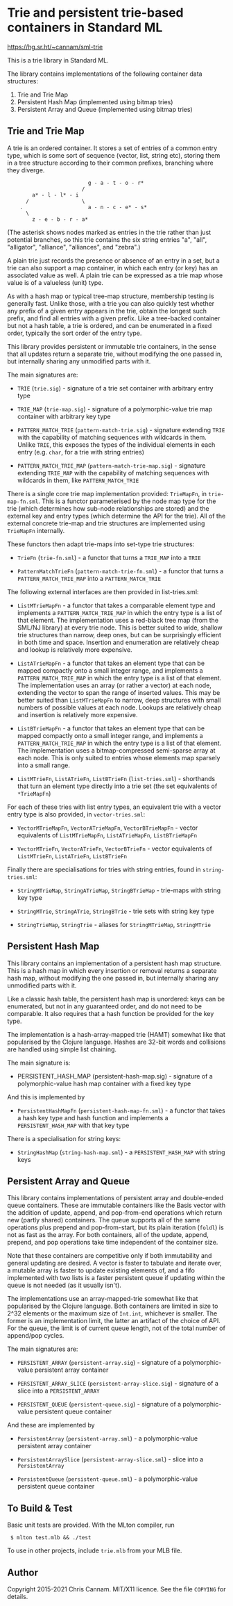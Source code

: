 
Trie and persistent trie-based containers in Standard ML
========================================================

https://hg.sr.ht/~cannam/sml-trie

This is a trie library in Standard ML.

The library contains implementations of the following container
data structures:

   1. Trie and Trie Map
   2. Persistent Hash Map (implemented using bitmap tries)
   3. Persistent Array and Queue (implemented using bitmap tries)


Trie and Trie Map
-----------------

A trie is an ordered container. It stores a set of entries of a common
entry type, which is some sort of sequence (vector, list, string etc),
storing them in a tree structure according to their common prefixes,
branching where they diverge.

```
                          g - a - t - o - r*
                        /
        a* - l - l* - i
      /                 \
    .                     a - n - c - e* - s*
      \ 
        z - e - b - r - a*
```

(The asterisk shows nodes marked as entries in the trie rather than
just potential branches, so this trie contains the six string entries
"a", "all", "alligator", "alliance", "alliances", and "zebra".)

A plain trie just records the presence or absence of an entry in a
set, but a trie can also support a map container, in which each entry
(or key) has an associated value as well. A plain trie can be
expressed as a trie map whose value is of a valueless (unit) type.

As with a hash map or typical tree-map structure, membership testing
is generally fast. Unlike those, with a trie you can also quickly test
whether any prefix of a given entry appears in the trie, obtain the
longest such prefix, and find all entries with a given prefix. Like a
tree-backed container but not a hash table, a trie is ordered, and can
be enumerated in a fixed order, typically the sort order of the entry
type.

This library provides persistent or immutable trie containers, in the
sense that all updates return a separate trie, without modifying the
one passed in, but internally sharing any unmodified parts with it.

The main signatures are:

 * `TRIE` (`trie.sig`) - signature of a trie set container with
   arbitrary entry type

 * `TRIE_MAP` (`trie-map.sig`) - signature of a polymorphic-value trie
   map container with arbitrary key type

 * `PATTERN_MATCH_TRIE` (`pattern-match-trie.sig`) - signature
   extending `TRIE` with the capability of matching sequences with
   wildcards in them. Unlike `TRIE`, this exposes the types of the
   individual elements in each entry (e.g. `char`, for a trie with
   string entries)

 * `PATTERN_MATCH_TRIE_MAP` (`pattern-match-trie-map.sig`) - signature
   extending `TRIE_MAP` with the capability of matching sequences with
   wildcards in them, like `PATTERN_MATCH_TRIE`

There is a single core trie map implementation provided: `TrieMapFn`,
in `trie-map-fn.sml`. This is a functor parameterised by the node map
type for the trie (which determines how sub-node relationships are
stored) and the external key and entry types (which determine the API
for the trie). All of the external concrete trie-map and trie
structures are implemented using `TrieMapFn` internally.

These functors then adapt trie-maps into set-type trie structures:

 * `TrieFn` (`trie-fn.sml`) - a functor that turns a `TRIE_MAP` into a
   `TRIE`

 * `PatternMatchTrieFn` (`pattern-match-trie-fn.sml`) - a functor that
   turns a `PATTERN_MATCH_TRIE_MAP` into a `PATTERN_MATCH_TRIE`

The following external interfaces are then provided in list-tries.sml:

 * `ListMTrieMapFn` - a functor that takes a comparable element type
   and implements a `PATTERN_MATCH_TRIE_MAP` in which the entry type
   is a list of that element. The implementation uses a red-black tree
   map (from the SML/NJ library) at every trie node. This is better
   suited to wide, shallow trie structures than narrow, deep ones, but
   can be surprisingly efficient in both time and space. Insertion and
   enumeration are relatively cheap and lookup is relatively more
   expensive.

 * `ListATrieMapFn` - a functor that takes an element type that can be
   mapped compactly onto a small integer range, and implements a
   `PATTERN_MATCH_TRIE_MAP` in which the entry type is a list of that
   element. The implementation uses an array (or rather a vector) at
   each node, extending the vector to span the range of inserted
   values. This may be better suited than `ListMTrieMapFn` to narrow,
   deep structures with small numbers of possible values at each
   node. Lookups are relatively cheap and insertion is relatively more
   expensive.

 * `ListBTrieMapFn` - a functor that takes an element type that can be
   mapped compactly onto a small integer range, and implements a
   `PATTERN_MATCH_TRIE_MAP` in which the entry type is a list of that
   element. The implementation uses a bitmap-compressed semi-sparse
   array at each node. This is only suited to entries whose elements
   map sparsely into a small range.

 * `ListMTrieFn`, `ListATrieFn`, `ListBTrieFn` (`list-tries.sml`) -
   shorthands that turn an element type directly into a trie set (the
   set equivalents of `*TrieMapFn`)

For each of these tries with list entry types, an equivalent trie with
a vector entry type is also provided, in `vector-tries.sml`:

 * `VectorMTrieMapFn`, `VectorATrieMapFn`, `VectorBTrieMapFn` - vector
   equivalents of `ListMTrieMapFn`, `ListATrieMapFn`, `ListBTrieMapFn`

 * `VectorMTrieFn`, `VectorATrieFn`, `VectorBTrieFn` - vector
   equivalents of `ListMTrieFn`, `ListATrieFn`, `ListBTrieFn`

Finally there are specialisations for tries with string entries, found
in `string-tries.sml`:

 * `StringMTrieMap`, `StringATrieMap`, `StringBTrieMap` - trie-maps
   with string key type

 * `StringMTrie`, `StringATrie`, `StringBTrie` - trie sets with string
   key type

 * `StringTrieMap`, `StringTrie` - aliases for `StringMTrieMap`,
   `StringMTrie`


Persistent Hash Map
-------------------

This library contains an implementation of a persistent hash map
structure. This is a hash map in which every insertion or removal
returns a separate hash map, without modifying the one passed in, but
internally sharing any unmodified parts with it.

Like a classic hash table, the persistent hash map is unordered: keys
can be enumerated, but not in any guaranteed order, and do not need to
be comparable. It also requires that a hash function be provided for
the key type.

The implementation is a hash-array-mapped trie (HAMT) somewhat like
that popularised by the Clojure language. Hashes are 32-bit words and
collisions are handled using simple list chaining.

The main signature is:

 * PERSISTENT_HASH_MAP (persistent-hash-map.sig) - signature of a
   polymorphic-value hash map container with a fixed key type

And this is implemented by

 * `PersistentHashMapFn` (`persistent-hash-map-fn.sml`) - a functor
   that takes a hash key type and hash function and implements a
   `PERSISTENT_HASH_MAP` with that key type

There is a specialisation for string keys:

 * `StringHashMap` (`string-hash-map.sml`) - a `PERSISTENT_HASH_MAP`
   with string keys


Persistent Array and Queue
--------------------------

This library contains implementations of persistent array and
double-ended queue containers. These are immutable containers like the
Basis vector with the addition of update, append, and pop-from-end
operations which return new (partly shared) containers. The queue
supports all of the same operations plus prepend and pop-from-start,
but its plain iteration (`foldl`) is not as fast as the array. For
both containers, all of the update, append, prepend, and pop
operations take time independent of the container size.

Note that these containers are competitive only if both immutability
and general updating are desired. A vector is faster to tabulate and
iterate over, a mutable array is faster to update existing elements
of, and a fifo implemented with two lists is a faster persistent queue
if updating within the queue is not needed (as it usually isn't).

The implementations use an array-mapped-trie somewhat like that
popularised by the Clojure language. Both containers are limited in
size to 2^32 elements or the maximum size of `Int.int`, whichever is
smaller. The former is an implementation limit, the latter an artifact
of the choice of API. For the queue, the limit is of current queue
length, not of the total number of append/pop cycles.

The main signatures are:

 * `PERSISTENT_ARRAY` (`persistent-array.sig`) - signature of a
   polymorphic-value persistent array container

 * `PERSISTENT_ARRAY_SLICE` (`persistent-array-slice.sig`) - signature
   of a slice into a `PERSISTENT_ARRAY`

 * `PERSISTENT_QUEUE` (`persistent-queue.sig`) - signature of a
   polymorphic-value persistent queue container

And these are implemented by

 * `PersistentArray` (`persistent-array.sml`) - a polymorphic-value
   persistent array container

 * `PersistentArraySlice` (`persistent-array-slice.sml`) - slice into
   a `PersistentArray`

 * `PersistentQueue` (`persistent-queue.sml`) - a polymorphic-value
   persistent queue container


To Build & Test
---------------

Basic unit tests are provided. With the MLton compiler, run

```
 $ mlton test.mlb && ./test
```

To use in other projects, include `trie.mlb` from your MLB file.


Author
------

Copyright 2015-2021 Chris Cannam.
MIT/X11 licence. See the file `COPYING` for details.

